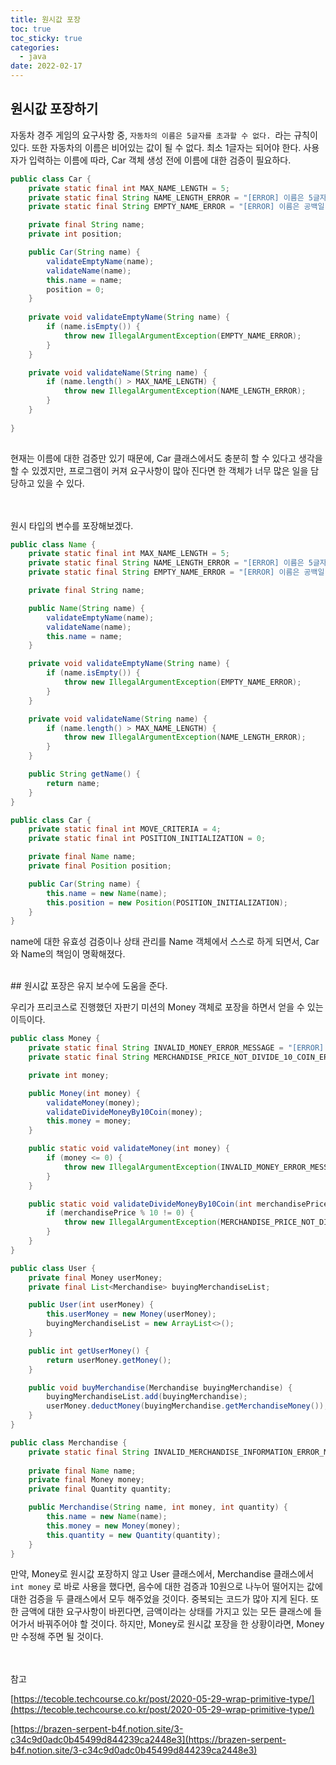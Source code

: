 ```yaml
---
title: 원시값 포장
toc: true
toc_sticky: true
categories:
  - java
date: 2022-02-17
---
```


## 원시값 포장하기

자동차 경주 게임의 요구사항 중, `자동차의 이름은 5글자를 초과할 수 없다. `라는 규칙이 있다.
또한 자동차의 이름은 비어있는 값이 될 수 없다. 최소 1글자는 되어야 한다.
사용자가 입력하는 이름에 따라, Car 객체 생성 전에 이름에 대한 검증이 필요하다.

```java
public class Car {
    private static final int MAX_NAME_LENGTH = 5;
    private static final String NAME_LENGTH_ERROR = "[ERROR] 이름은 5글자를 초과할 수 없습니다.";
    private static final String EMPTY_NAME_ERROR = "[ERROR] 이름은 공백일 수 없습니다.";

    private final String name;
    private int position;

    public Car(String name) {
        validateEmptyName(name);
        validateName(name);
        this.name = name;
        position = 0;
    }
  
    private void validateEmptyName(String name) {
        if (name.isEmpty()) {
            throw new IllegalArgumentException(EMPTY_NAME_ERROR);
        }
    }

    private void validateName(String name) {
        if (name.length() > MAX_NAME_LENGTH) {
            throw new IllegalArgumentException(NAME_LENGTH_ERROR);
        }
    }
  
}
  
```

현재는 이름에 대한 검증만 있기 때문에, Car 클래스에서도 충분히 할 수 있다고 생각을 할 수 있겠지만, 프로그램이 커져 요구사항이 많아 진다면 한 객체가 너무 많은 일을 담당하고 있을 수 있다.

<br>
<br>
원시 타입의 변수를 포장해보겠다.

```java
public class Name {
    private static final int MAX_NAME_LENGTH = 5;
    private static final String NAME_LENGTH_ERROR = "[ERROR] 이름은 5글자를 초과할 수 없습니다.";
    private static final String EMPTY_NAME_ERROR = "[ERROR] 이름은 공백일 수 없습니다.";

    private final String name;

    public Name(String name) {
        validateEmptyName(name);
        validateName(name);
        this.name = name;
    }

    private void validateEmptyName(String name) {
        if (name.isEmpty()) {
            throw new IllegalArgumentException(EMPTY_NAME_ERROR);
        }
    }

    private void validateName(String name) {
        if (name.length() > MAX_NAME_LENGTH) {
            throw new IllegalArgumentException(NAME_LENGTH_ERROR);
        }
    }

    public String getName() {
        return name;
    }
}
```

```java
public class Car {
    private static final int MOVE_CRITERIA = 4;
    private static final int POSITION_INITIALIZATION = 0;

    private final Name name;
    private final Position position;

    public Car(String name) {
        this.name = new Name(name);
        this.position = new Position(POSITION_INITIALIZATION);
    }
}
```

name에 대한 유효성 검증이나 상태 관리를 Name 객체에서 스스로 하게 되면서, Car와 Name의 책임이 명확해졌다.

<br>
## 원시값 포장은 유지 보수에 도움을 준다.

우리가 프리코스로 진행했던 자판기 미션의 Money 객체로 포장을 하면서 얻을 수 있는 이득이다.

```java
public class Money {
	private static final String INVALID_MONEY_ERROR_MESSAGE = "[ERROR] 금액은 0원 이상 입력해야 한다.";
	private static final String MERCHANDISE_PRICE_NOT_DIVIDE_10_COIN_ERROR_MESSAGE = "[ERROR] 입력하는 금액은 10원으로 나누어떨어져야 한다.";

	private int money;

	public Money(int money) {
		validateMoney(money);
		validateDivideMoneyBy10Coin(money);
		this.money = money;
	}

	public static void validateMoney(int money) {
		if (money <= 0) {
			throw new IllegalArgumentException(INVALID_MONEY_ERROR_MESSAGE);
		}
	}

	public static void validateDivideMoneyBy10Coin(int merchandisePrice) {
		if (merchandisePrice % 10 != 0) {
			throw new IllegalArgumentException(MERCHANDISE_PRICE_NOT_DIVIDE_10_COIN_ERROR_MESSAGE);
		}
	}
}
```


```java
public class User {
	private final Money userMoney;
	private final List<Merchandise> buyingMerchandiseList;

	public User(int userMoney) {
		this.userMoney = new Money(userMoney);
		buyingMerchandiseList = new ArrayList<>();
	}

	public int getUserMoney() {
		return userMoney.getMoney();
	}

	public void buyMerchandise(Merchandise buyingMerchandise) {
		buyingMerchandiseList.add(buyingMerchandise);
		userMoney.deductMoney(buyingMerchandise.getMerchandiseMoney());
	}
}
```


```java
public class Merchandise {
	private static final String INVALID_MERCHANDISE_INFORMATION_ERROR_MESSAGE = "[ERROR] 상품 정보는 상품명, 가격, 수량 순으로 모두 입력해야한다.";
  
	private final Name name;
	private final Money money;
	private final Quantity quantity;

	public Merchandise(String name, int money, int quantity) {
		this.name = new Name(name);
		this.money = new Money(money);
		this.quantity = new Quantity(quantity);
	}
}
```

만약, Money로 원시값 포장하지 않고 User 클래스에서, Merchandise 클래스에서 `int money` 로 바로 사용을 했다면, 음수에 대한 검증과 10원으로 나누어 떨어지는 값에 대한 검증을 두 클래스에서 모두 해주었을 것이다.
중복되는 코드가 많아 지게 된다.
또한 금액에 대한 요구사항이 바뀐다면, 금액이라는 상태를 가지고 있는 모든 클래스에 들어가서 바꿔주어야 할 것이다.
하지만, Money로 원시값 포장을 한 상황이라면, Money 만 수정해 주면 될 것이다.

<br>
<br>
참고

[https://tecoble.techcourse.co.kr/post/2020-05-29-wrap-primitive-type/](https://tecoble.techcourse.co.kr/post/2020-05-29-wrap-primitive-type/)

[https://brazen-serpent-b4f.notion.site/3-c34c9d0adc0b45499d844239ca2448e3](https://brazen-serpent-b4f.notion.site/3-c34c9d0adc0b45499d844239ca2448e3)